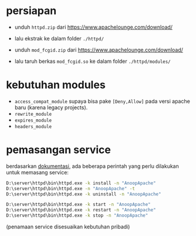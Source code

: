 
# persiapan

- unduh `httpd.zip` dari https://www.apachelounge.com/download/
- lalu ekstrak ke dalam folder `./httpd/`

- unduh `mod_fcgid.zip` dari https://www.apachelounge.com/download/
- lalu taruh berkas `mod_fcgid.so` ke dalam folder `./httpd/modules/`

# kebutuhan modules

- `access_compat_module` supaya bisa pake `[Deny,Allow]` pada versi apache baru (karena legacy projects).
- `rewrite_module`
- `expires_module`
- `headers_module`

# pemasangan service

berdasarkan [dokumentasi](https://httpd.apache.org/docs/current/platform/windows.html#winsvc),
ada beberapa perintah yang perlu dilakukan untuk memasang service:

```cmd
D:\server\httpd\bin\httpd.exe -k install -n "AnoopApache"
D:\server\httpd\bin\httpd.exe -n "AnoopApache" -t
D:\server\httpd\bin\httpd.exe -k uninstall -n "AnoopApache"

D:\server\httpd\bin\httpd.exe -k start -n "AnoopApache"
D:\server\httpd\bin\httpd.exe -k restart -n "AnoopApache"
D:\server\httpd\bin\httpd.exe -k stop -n "AnoopApache"
```

(penamaan service disesuaikan kebutuhan pribadi)
